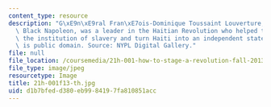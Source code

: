 ```yaml
---
content_type: resource
description: "G\xE9n\xE9ral Fran\xE7ois-Dominique Toussaint Louverture, called the\
  \ Black Napoleon, was a leader in the Haitian Revolution who helped to overthrow\
  \ the institution of slavery and turn Haiti into an independent state. This image\
  \ is public domain. Source: NYPL Digital Gallery."
file: null
file_location: /coursemedia/21h-001-how-to-stage-a-revolution-fall-2013/d1b7bfedd380eb9984197fa810851acc_21h-001f13-th.jpg
file_type: image/jpeg
resourcetype: Image
title: 21h-001f13-th.jpg
uid: d1b7bfed-d380-eb99-8419-7fa810851acc
---
```

